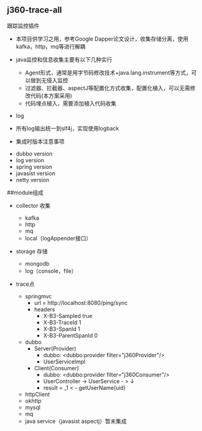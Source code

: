 ## j360-trace-all
跟踪监控插件
* 本项目供学习之用，参考Google Dapper论文设计，收集存储分离，使用kafka，http，mq等进行解耦

* java监控和信息收集主要有以下几种实行
    - Agent形式，通常是用字节码修改技术+java.lang.instrument等方式，可以做到无侵入监控
    - 过滤器、拦截器、aspectJ等配置化方式收集，配置化植入，可以无需修改代码(本方案采用)
    - 代码埋点植入，需要添加植入代码收集

* log
 - 所有log输出统一到slf4j，实现使用logback

* 集成时版本注意事项
 - dubbo version
 - log version
 - spring version
 - javasist version
 - netty version


##module组成
* collector 收集
    - kafka
    - http
    - mq
    - local（logAppender接口）
* storage 存储
    - mongodb
    - log（console，file）


* trace点
    - springmvc
        - url = http://localhost:8080/ping/sync
        * headers
            - X-B3-Sampled true
            - X-B3-TraceId 1
            - X-B3-SpanId 1
            - X-B3-ParentSpanId 0
    - dubbo
        * Server(Provider)
            - dubbo:    <dubbo:provider filter="j360Provider"/>
            - UserServiceImpl
        * Client(Consumer)
            - dubbo:    <dubbo:provider filter="j360Consumer"/>
            - UserController -> UserService - > ↓
            - result =  _1  < - getUserName(uid)
    - httpClient
    - okhttp
    - mysql
    - mq
    - java service（javasist aspectj）暂未集成
